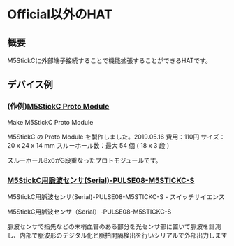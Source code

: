 # Official以外のHAT

## 概要

M5StickCに外部端子接続することで機能拡張することができるHATです。

## デバイス例

### (作例)[M5StickC Proto Module](https://macsbug.wordpress.com/2019/05/16/make-m5stickc-proto-module/)
<a href="https://macsbug.wordpress.com/2019/05/16/make-m5stickc-proto-module/" style="text-decoration: none;"><div class="link-box"><div class="img-box"><div style="background-image: url('https://macsbug.files.wordpress.com/2019/05/m5stick_c_cad.jpg?fit=440%2C330');"></div></div><div class="text-box"><p class="title">Make M5StickC Proto Module</p><p class="description">M5StickC の Proto Module を製作しました。2019.05.16 費用：110円 サイズ：20 x 24 x 14 mm スルーホール数：最大 54 個 ( 18 x 3 段 )</p></div></div></a>

スルーホール8x6が3段重なったプロトモジュールです。

### [M5StickC用脈波センサ(Serial)-PULSE08-M5STICKC-S](https://www.switch-science.com/catalog/5560/)
<a href="https://www.switch-science.com/catalog/5560/" style="text-decoration: none;"><div class="link-box"><div class="img-box"><div style="background-image: url('https://docid81hrs3j1.cloudfront.net/contents/large/PULSE08-M5STICKC-S-IMAGE02.jpg');"></div></div><div class="text-box"><p class="title">M5StickC用脈波センサ(Serial)-PULSE08-M5STICKC-S - スイッチサイエンス</p><p class="description">M5StickC用脈波センサ（Serial）-PULSE08-M5STICKC-S</p></div></div></a>

脈波センサで指先などの末梢血管のある部分を光センサ部に置いて脈波を計測し、内部で脈波形のデジタル化と脈拍間隔検出を行いシリアルで外部出力します

